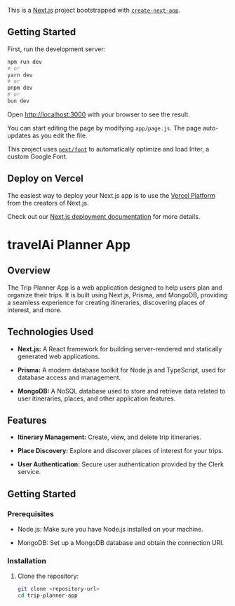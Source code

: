 This is a [Next.js](https://nextjs.org/) project bootstrapped with [`create-next-app`](https://github.com/vercel/next.js/tree/canary/packages/create-next-app).

## Getting Started

First, run the development server:

```bash
npm run dev
# or
yarn dev
# or
pnpm dev
# or
bun dev
```

Open [http://localhost:3000](http://localhost:3000) with your browser to see the result.

You can start editing the page by modifying `app/page.js`. The page auto-updates as you edit the file.

This project uses [`next/font`](https://nextjs.org/docs/basic-features/font-optimization) to automatically optimize and load Inter, a custom Google Font.

## Deploy on Vercel

The easiest way to deploy your Next.js app is to use the [Vercel Platform](https://vercel.com/new?utm_medium=default-template&filter=next.js&utm_source=create-next-app&utm_campaign=create-next-app-readme) from the creators of Next.js.

Check out our [Next.js deployment documentation](https://nextjs.org/docs/deployment) for more details.


# travelAi Planner App

## Overview

The Trip Planner App is a web application designed to help users plan and organize their trips. It is built using Next.js, Prisma, and MongoDB, providing a seamless experience for creating itineraries, discovering places of interest, and more.

## Technologies Used

- **Next.js:** A React framework for building server-rendered and statically generated web applications.

- **Prisma:** A modern database toolkit for Node.js and TypeScript, used for database access and management.

- **MongoDB:** A NoSQL database used to store and retrieve data related to user itineraries, places, and other application features.

## Features

- **Itinerary Management:** Create, view, and delete trip itineraries.

- **Place Discovery:** Explore and discover places of interest for your trips.

- **User Authentication:** Secure user authentication provided by the Clerk service.

## Getting Started

### Prerequisites

- Node.js: Make sure you have Node.js installed on your machine.

- MongoDB: Set up a MongoDB database and obtain the connection URI.

### Installation

1. Clone the repository:

   ```bash
   git clone <repository-url>
   cd trip-planner-app



